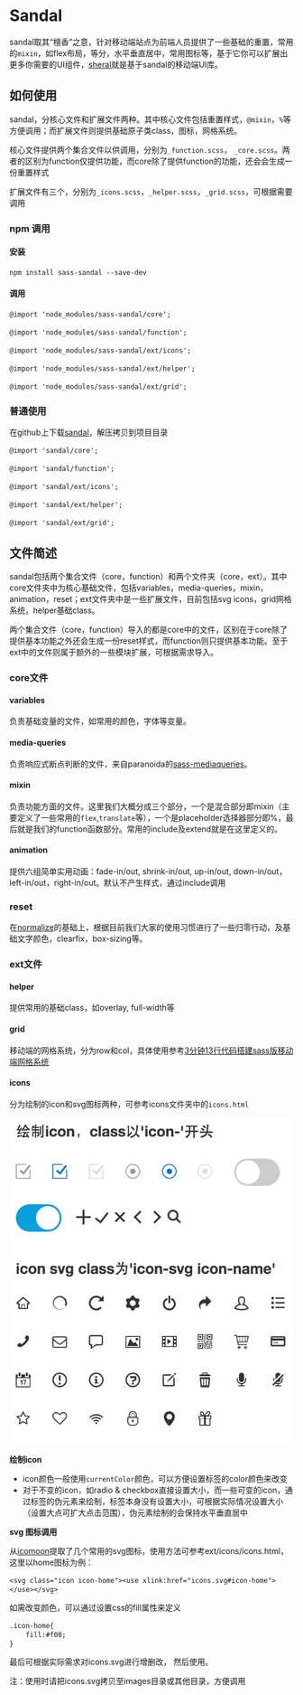 # Sandal

sandal取其“檀香”之意，针对移动端站点为前端人员提供了一些基础的重置，常用的`mixin`，如flex布局，等分，水平垂直居中，常用图标等，基于它你可以扩展出更多你需要的UI组件，[sheral](https://github.com/imweb/sheral)就是基于sandal的移动端UI库。

## 如何使用
sandal，分核心文件和扩展文件两种。其中核心文件包括重置样式，`@mixin`，`%`等方便调用；而扩展文件则提供基础原子类class，图标，网格系统。

核心文件提供两个集合文件以供调用，分别为`_function.scss`， `_core.scss`。两者的区别为function仅提供功能，而core除了提供function的功能，还会会生成一份重置样式

扩展文件有三个，分别为`_icons.scss`，`_helper.scss`，`_grid.scss`，可根据需要调用

### npm 调用

#### 安装

    npm install sass-sandal --save-dev

#### 调用

    @import 'node_modules/sass-sandal/core';

    @import 'node_modules/sass-sandal/function';

    @import 'node_modules/sass-sandal/ext/icons';

    @import 'node_modules/sass-sandal/ext/helper';

    @import 'node_modules/sass-sandal/ext/grid';

### 普通使用

在github上下载[sandal](https://github.com/marvin1023/sandal)，解压拷贝到项目目录

    @import 'sandal/core';

    @import 'sandal/function';

    @import 'sandal/ext/icons';

    @import 'sandal/ext/helper';

    @import 'sandal/ext/grid';


## 文件简述

sandal包括两个集合文件（core，function）和两个文件夹（core，ext）。其中core文件夹中为核心基础文件，包括variables，media-queries，mixin，animation，reset；ext文件夹中是一些扩展文件，目前包括svg icons，grid网格系统，helper基础class。

两个集合文件（core，function）导入的都是core中的文件，区别在于core除了提供基本功能之外还会生成一份reset样式，而function则只提供基本功能。至于ext中的文件则属于额外的一些模块扩展，可根据需求导入。

### core文件

#### variables
负责基础变量的文件，如常用的颜色，字体等变量。

#### media-queries
负责响应式断点判断的文件，来自paranoida的[sass-mediaqueries](https://github.com/paranoida/sass-mediaqueries)。

#### mixin
负责功能方面的文件。这里我们大概分成三个部分，一个是混合部分即mixin（主要定义了一些常用的`flex`,`translate`等），一个是placeholder选择器部分即%，最后就是我们的function函数部分。常用的include及extend就是在这里定义的。

#### animation

提供六组简单实用动画：fade-in/out, shrink-in/out, up-in/out, down-in/out，left-in/out，right-in/out。默认不产生样式，通过include调用

### reset
在[normalize](http://necolas.github.io/normalize.css/)的基础上，根据目前我们大家的使用习惯进行了一些归零行动，及基础文字颜色，clearfix，box-sizing等。

### ext文件

#### helper

提供常用的基础class，如overlay, full-width等

#### grid

移动端的网格系统，分为row和col，具体使用参考[3分钟13行代码搭建sass版移动端网格系统](http://imweb.io/topic/570b33f806f2400432c139b3)

#### icons

分为绘制的icon和svg图标两种，可参考icons文件夹中的`icons.html`

![default icon svg](ext/icons/svg-icons.png)

**绘制icon**

- icon颜色一般使用`currentColor`颜色，可以方便设置标签的color颜色来改变
- 对于不变的icon，如radio & checkbox直接设置大小，而一些可变的icon，通过标签的伪元素来绘制，标签本身没有设置大小，可根据实际情况设置大小（设置大点可扩大点击范围），伪元素绘制的会保持水平垂直居中

**svg 图标调用**

从[icomoon](https://icomoon.io/)提取了几个常用的svg图标，使用方法可参考ext/icons/icons.html，这里以home图标为例：

	<svg class="icon icon-home"><use xlink:href="icons.svg#icon-home"></use></svg>

如需改变颜色，可以通过设置css的fill属性来定义

	.icon-home{
		fill:#f00;
	}

最后可根据实际需求对icons.svg进行增删改， 然后使用。

注：使用时请把icons.svg拷贝至images目录或其他目录，方便调用



